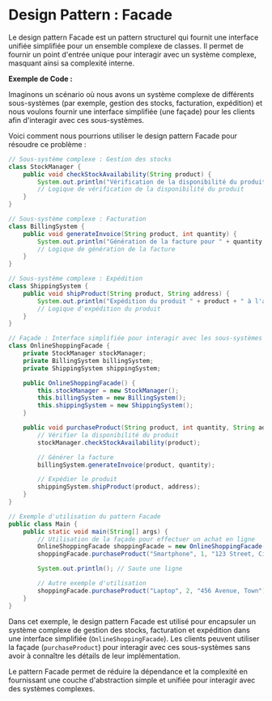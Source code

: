 # Design Pattern : Facade

Le design pattern Facade est un pattern structurel qui fournit une interface unifiée simplifiée pour un ensemble complexe de classes. Il permet de fournir un point d'entrée unique pour interagir avec un système complexe, masquant ainsi sa complexité interne.

**Exemple de Code :**

Imaginons un scénario où nous avons un système complexe de différents sous-systèmes (par exemple, gestion des stocks, facturation, expédition) et nous voulons fournir une interface simplifiée (une façade) pour les clients afin d'interagir avec ces sous-systèmes.

Voici comment nous pourrions utiliser le design pattern Facade pour résoudre ce problème :

```java
// Sous-système complexe : Gestion des stocks
class StockManager {
    public void checkStockAvailability(String product) {
        System.out.println("Vérification de la disponibilité du produit : " + product);
        // Logique de vérification de la disponibilité du produit
    }
}

// Sous-système complexe : Facturation
class BillingSystem {
    public void generateInvoice(String product, int quantity) {
        System.out.println("Génération de la facture pour " + quantity + " " + product);
        // Logique de génération de la facture
    }
}

// Sous-système complexe : Expédition
class ShippingSystem {
    public void shipProduct(String product, String address) {
        System.out.println("Expédition du produit " + product + " à l'adresse : " + address);
        // Logique d'expédition du produit
    }
}

// Façade : Interface simplifiée pour interagir avec les sous-systèmes
class OnlineShoppingFacade {
    private StockManager stockManager;
    private BillingSystem billingSystem;
    private ShippingSystem shippingSystem;

    public OnlineShoppingFacade() {
        this.stockManager = new StockManager();
        this.billingSystem = new BillingSystem();
        this.shippingSystem = new ShippingSystem();
    }

    public void purchaseProduct(String product, int quantity, String address) {
        // Vérifier la disponibilité du produit
        stockManager.checkStockAvailability(product);

        // Générer la facture
        billingSystem.generateInvoice(product, quantity);

        // Expédier le produit
        shippingSystem.shipProduct(product, address);
    }
}

// Exemple d'utilisation du pattern Facade
public class Main {
    public static void main(String[] args) {
        // Utilisation de la façade pour effectuer un achat en ligne
        OnlineShoppingFacade shoppingFacade = new OnlineShoppingFacade();
        shoppingFacade.purchaseProduct("Smartphone", 1, "123 Street, City");

        System.out.println(); // Saute une ligne

        // Autre exemple d'utilisation
        shoppingFacade.purchaseProduct("Laptop", 2, "456 Avenue, Town");
    }
}
```

Dans cet exemple, le design pattern Facade est utilisé pour encapsuler un système complexe de gestion des stocks, facturation et expédition dans une interface simplifiée (`OnlineShoppingFacade`). Les clients peuvent utiliser la façade (`purchaseProduct`) pour interagir avec ces sous-systèmes sans avoir à connaître les détails de leur implémentation.

Le pattern Facade permet de réduire la dépendance et la complexité en fournissant une couche d'abstraction simple et unifiée pour interagir avec des systèmes complexes.

